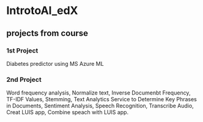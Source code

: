 # IntrotoAI_edX
## projects from course

### 1st Project

Diabetes predictor using MS Azure ML


### 2nd Project

Word frequency analysis, Normalize text, Inverse Documenbt Frequency, TF-IDF Values, Stemming, Text Analytics Service to Determine Key Phrases in Documents, Sentiment Analysis, Speech Recognition, Transcribe Audio, Creat LUIS app, Combine speach with LUIS app.

